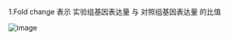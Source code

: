 1.Fold change 表示 实验组基因表达量 与 对照组基因表达量 的比值 

![image](https://user-images.githubusercontent.com/102901955/166248412-302a40e9-2b30-488e-86fe-3c5439089f9a.png)

